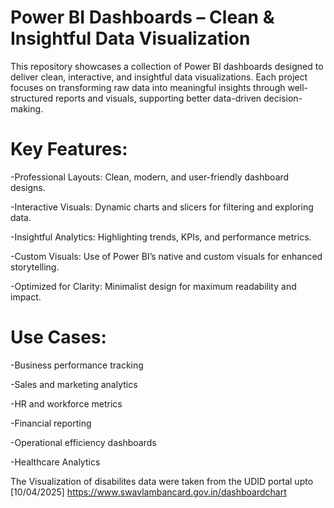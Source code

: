 # Power BI Dashboards – Clean & Insightful Data Visualization

This repository showcases a collection of Power BI dashboards designed to deliver clean, interactive, and insightful data visualizations. Each project focuses on transforming raw data into meaningful insights through well-structured reports and visuals, supporting better data-driven decision-making.



# Key Features:

-Professional Layouts: Clean, modern, and user-friendly dashboard designs.

-Interactive Visuals: Dynamic charts and slicers for filtering and exploring data.

-Insightful Analytics: Highlighting trends, KPIs, and performance metrics.

-Custom Visuals: Use of Power BI’s native and custom visuals for enhanced storytelling.

-Optimized for Clarity: Minimalist design for maximum readability and impact.



# Use Cases:

-Business performance tracking

-Sales and marketing analytics

-HR and workforce metrics

-Financial reporting

-Operational efficiency dashboards

-Healthcare Analytics



The Visualization of disabilites data were taken from the UDID portal upto [10/04/2025]
https://www.swavlambancard.gov.in/dashboardchart

